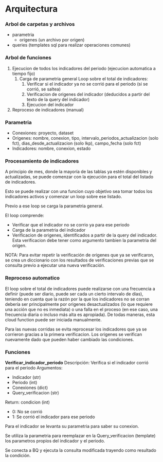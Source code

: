 # Arquitectura

### Arbol de carpetas y archivos

- parametria
	- origenes
		(un archivo por origen)
- queries
	(templates sql para realizar operaciones comunes)

### Arbol de funciones

1. Ejecucion de todos los indicadores del periodo (ejecucion automatica a tiempo fijo)
	1. Carga de parametria general
	Loop sobre el total de indicadores:
		1. Verificar si el indicador ya no se corrió para el periodo (si se corrió, se saltea)
		2. Verificacion de origenes del indicador (deducidos a partir del texto de la query del indicador)
		3. Ejecucion del indicador
2. Reproceso de indicadores (manual)

### Parametria

- Conexiones: proyecto, dataset
- Origenes: nombre, conexion, tipo, intervalo_periodos_actualizacion (solo fct), 
dias_desde_actualizacion (solo lkp), campo_fecha (solo fct)
- Indicadores: nombre, conexion, estado

### Procesamiento de indicadores

A principio de mes, donde la mayoría de las tablas ya estén disponibles y actualizadas, se puede comenzar 
con la ejecución para el total del listado de indicadores.

Esto se puede realizar con una funcion cuyo objetivo sea tomar todos los indicadores activos 
y comenzar un loop sobre ese listado.

Previo a ese loop se carga la parametria general.

El loop comprende:
- Verificar que el indicador no se corrio ya para ese periodo
- Carga de la parametria del indicador
- Verificacion de origenes, identificados a partir de la query del indicador. 
Esta verificacion debe tener como argumento tambien la parametria del origen.

NOTA: Para evitar repetir la verificación de origenes que ya se verificaron,
se crea un diccionario con los resultados de verificaciones previas que se consulta previo
a ejecutar una nueva verificación.

### Reproceso automatico
El loop sobre el total de indicadores puede realizarse con una frecuencia a definir 
(puede ser diario, puede ser cada un cierto intervalo de días), 
teniendo en cuenta que la razón por la que los indicadores no se corran debería ser 
principalmente por origenes desactualizados (lo que requiere una acción que no es inmediata) o una falla en
el proceso (en ese caso, una frecuencia diaria o incluso más alta es apropiada).
De todas maneras, esta cloud function puede ser iniciada manualmente.

Para las nuevas corridas se evita reprocesar los indicadores que ya se corrieron gracias a la primera verificacion.
Los origenes se verifican nuevamente dado que pueden haber cambiado las condiciones.

### Funciones

**Verificar_indicador_periodo**
Descripción: Verifica si el indicador corrió para el periodo
Argumentos:
- Indicador (str)
- Periodo (int)
- Conexiones (dict)
- Query_verificacion (str)

Return: condicion (int)
- 0: No se corrió
- 1: Se corrió el indicador para ese periodo

Para el indicador se levanta su parametria para saber su conexion.

Se utiliza la parametria para reemplazar en la Query_verificacion (template) 
los parametros propios del indicador y el periodo.

Se conecta a BQ y ejecuta la consulta modificada trayendo como resultado la condición. 
 
